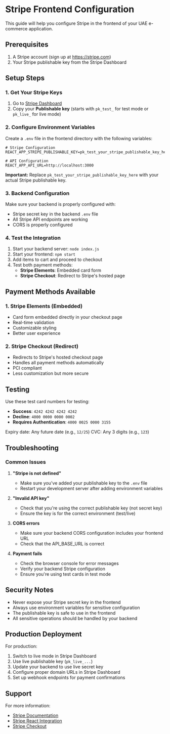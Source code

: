 # Stripe Frontend Configuration

This guide will help you configure Stripe in the frontend of your UAE e-commerce application.

## Prerequisites

1. A Stripe account (sign up at https://stripe.com)
2. Your Stripe publishable key from the Stripe Dashboard

## Setup Steps

### 1. Get Your Stripe Keys

1. Go to [Stripe Dashboard](https://dashboard.stripe.com/apikeys)
2. Copy your **Publishable key** (starts with `pk_test_` for test mode or `pk_live_` for live mode)

### 2. Configure Environment Variables

Create a `.env` file in the frontend directory with the following variables:

```env
# Stripe Configuration
REACT_APP_STRIPE_PUBLISHABLE_KEY=pk_test_your_stripe_publishable_key_here

# API Configuration
REACT_APP_API_URL=http://localhost:3000
```

**Important:** Replace `pk_test_your_stripe_publishable_key_here` with your actual Stripe publishable key.

### 3. Backend Configuration

Make sure your backend is properly configured with:
- Stripe secret key in the backend `.env` file
- All Stripe API endpoints are working
- CORS is properly configured

### 4. Test the Integration

1. Start your backend server: `node index.js`
2. Start your frontend: `npm start`
3. Add items to cart and proceed to checkout
4. Test both payment methods:
   - **Stripe Elements**: Embedded card form
   - **Stripe Checkout**: Redirect to Stripe's hosted page

## Payment Methods Available

### 1. Stripe Elements (Embedded)
- Card form embedded directly in your checkout page
- Real-time validation
- Customizable styling
- Better user experience

### 2. Stripe Checkout (Redirect)
- Redirects to Stripe's hosted checkout page
- Handles all payment methods automatically
- PCI compliant
- Less customization but more secure

## Testing

Use these test card numbers for testing:

- **Success**: `4242 4242 4242 4242`
- **Decline**: `4000 0000 0000 0002`
- **Requires Authentication**: `4000 0025 0000 3155`

Expiry date: Any future date (e.g., `12/25`)
CVC: Any 3 digits (e.g., `123`)

## Troubleshooting

### Common Issues

1. **"Stripe is not defined"**
   - Make sure you've added your publishable key to the `.env` file
   - Restart your development server after adding environment variables

2. **"Invalid API key"**
   - Check that you're using the correct publishable key (not secret key)
   - Ensure the key is for the correct environment (test/live)

3. **CORS errors**
   - Make sure your backend CORS configuration includes your frontend URL
   - Check that the API_BASE_URL is correct

4. **Payment fails**
   - Check the browser console for error messages
   - Verify your backend Stripe configuration
   - Ensure you're using test cards in test mode

## Security Notes

- Never expose your Stripe secret key in the frontend
- Always use environment variables for sensitive configuration
- The publishable key is safe to use in the frontend
- All sensitive operations should be handled by your backend

## Production Deployment

For production:

1. Switch to live mode in Stripe Dashboard
2. Use live publishable key (`pk_live_...`)
3. Update your backend to use live secret key
4. Configure proper domain URLs in Stripe Dashboard
5. Set up webhook endpoints for payment confirmations

## Support

For more information:
- [Stripe Documentation](https://stripe.com/docs)
- [Stripe React Integration](https://stripe.com/docs/stripe-js/react)
- [Stripe Checkout](https://stripe.com/docs/payments/checkout) 
